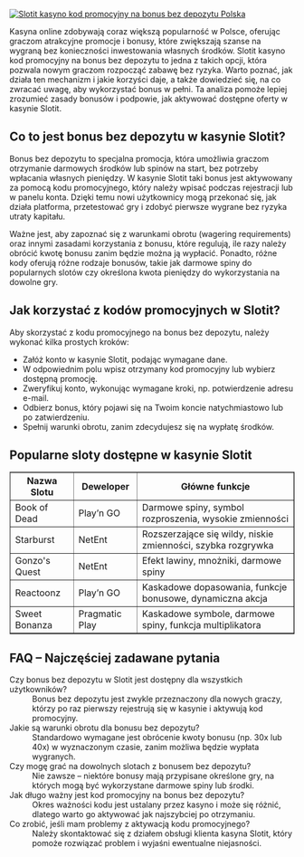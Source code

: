 [![Slotit kasyno kod promocyjny na bonus bez depozytu Polska](https://123-caf.pages.dev/gitsignup.png)](https://vrmoo.ru/Bt82HjjY)

<div>     <p>Kasyna online zdobywają coraz większą popularność w Polsce, oferując graczom atrakcyjne promocje i bonusy, które zwiększają szanse na wygraną bez konieczności inwestowania własnych środków. Slotit kasyno kod promocyjny na bonus bez depozytu to jedna z takich opcji, która pozwala nowym graczom rozpocząć zabawę bez ryzyka. Warto poznać, jak działa ten mechanizm i jakie korzyści daje, a także dowiedzieć się, na co zwracać uwagę, aby wykorzystać bonus w pełni. Ta analiza pomoże lepiej zrozumieć zasady bonusów i podpowie, jak aktywować dostępne oferty w kasynie Slotit.</p>      <h2>Co to jest bonus bez depozytu w kasynie Slotit?</h2>   <p>Bonus bez depozytu to specjalna promocja, która umożliwia graczom otrzymanie darmowych środków lub spinów na start, bez potrzeby wpłacania własnych pieniędzy. W kasynie Slotit taki bonus jest aktywowany za pomocą kodu promocyjnego, który należy wpisać podczas rejestracji lub w panelu konta. Dzięki temu nowi użytkownicy mogą przekonać się, jak działa platforma, przetestować gry i zdobyć pierwsze wygrane bez ryzyka utraty kapitału.</p>   <p>Ważne jest, aby zapoznać się z warunkami obrotu (wagering requirements) oraz innymi zasadami korzystania z bonusu, które regulują, ile razy należy obrócić kwotę bonusu zanim będzie można ją wypłacić. Ponadto, różne kody oferują różne rodzaje bonusów, takie jak darmowe spiny do popularnych slotów czy określona kwota pieniędzy do wykorzystania na dowolne gry.</p>      <h2>Jak korzystać z kodów promocyjnych w Slotit?</h2>   <p>Aby skorzystać z kodu promocyjnego na bonus bez depozytu, należy wykonać kilka prostych kroków:</p>   <ul>     <li>Załóż konto w kasynie Slotit, podając wymagane dane.</li>     <li>W odpowiednim polu wpisz otrzymany kod promocyjny lub wybierz dostępną promocję.</li>     <li>Zweryfikuj konto, wykonując wymagane kroki, np. potwierdzenie adresu e-mail.</li>     <li>Odbierz bonus, który pojawi się na Twoim koncie natychmiastowo lub po zatwierdzeniu.</li>     <li>Spełnij warunki obrotu, zanim zdecydujesz się na wypłatę środków.</li>   </ul>      <h2>Popularne sloty dostępne w kasynie Slotit</h2>   <table border="1" cellpadding="5" cellspacing="0" style="border-collapse: collapse; width: 100%;">     <thead>       <tr>         <th>Nazwa Slotu</th>         <th>Deweloper</th>         <th>Główne funkcje</th>       </tr>     </thead>     <tbody>       <tr>         <td>Book of Dead</td>         <td>Play’n GO</td>         <td>Darmowe spiny, symbol rozproszenia, wysokie zmienności</td>       </tr>       <tr>         <td>Starburst</td>         <td>NetEnt</td>         <td>Rozszerzające się wildy, niskie zmienności, szybka rozgrywka</td>       </tr>       <tr>         <td>Gonzo's Quest</td>         <td>NetEnt</td>         <td>Efekt lawiny, mnożniki, darmowe spiny</td>       </tr>       <tr>         <td>Reactoonz</td>         <td>Play’n GO</td>         <td>Kaskadowe dopasowania, funkcje bonusowe, dynamiczna akcja</td>       </tr>       <tr>         <td>Sweet Bonanza</td>         <td>Pragmatic Play</td>         <td>Kaskadowe symbole, darmowe spiny, funkcja multiplikatora</td>       </tr>     </tbody>   </table>      <h2>FAQ – Najczęściej zadawane pytania</h2>   <dl>     <dt>Czy bonus bez depozytu w Slotit jest dostępny dla wszystkich użytkowników?</dt>     <dd>Bonus bez depozytu jest zwykle przeznaczony dla nowych graczy, którzy po raz pierwszy rejestrują się w kasynie i aktywują kod promocyjny.</dd>          <dt>Jakie są warunki obrotu dla bonusu bez depozytu?</dt>     <dd>Standardowo wymagane jest obrócenie kwoty bonusu (np. 30x lub 40x) w wyznaczonym czasie, zanim możliwa będzie wypłata wygranych.</dd>      <dt>Czy mogę grać na dowolnych slotach z bonusem bez depozytu?</dt>     <dd>Nie zawsze – niektóre bonusy mają przypisane określone gry, na których mogą być wykorzystane darmowe spiny lub środki.</dd>      <dt>Jak długo ważny jest kod promocyjny na bonus bez depozytu?</dt>     <dd>Okres ważności kodu jest ustalany przez kasyno i może się różnić, dlatego warto go aktywować jak najszybciej po otrzymaniu.</dd>      <dt>Co zrobić, jeśli mam problemy z aktywacją kodu promocyjnego?</dt>     <dd>Należy skontaktować się z działem obsługi klienta kasyna Slotit, który pomoże rozwiązać problem i wyjaśni ewentualne niejasności.</dd>   </dl> </div>